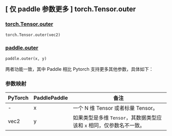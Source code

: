 ## [ 仅 paddle 参数更多 ] torch.Tensor.outer

### [torch.Tensor.outer](https://pytorch.org/docs/stable/generated/torch.Tensor.outer.html?highlight=outer#torch.Tensor.outer)

```python
torch.Tensor.outer(vec2)
```

### [paddle.outer](https://www.paddlepaddle.org.cn/documentation/docs/zh/api/paddle/outer_cn.html)

```python
paddle.outer(x, y)
```

两者功能一致，其中 Paddle 相比 Pytorch 支持更多其他参数，具体如下：

### 参数映射

| PyTorch | PaddlePaddle | 备注                                                                 |
| ------- | ------------ | -------------------------------------------------------------------- |
| -    | x            | 一个 N 维 Tensor 或者标量 Tensor。 |
| vec2    | y            | 如果类型是多维 `Tensor`，其数据类型应该和 `x` 相同，仅参数名不一致。 |
